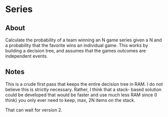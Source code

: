 # Series

## About

Calculate the probability of a team winning an N game series given a N
and a probability that the favorite wins an individual game. This works
by building a decision tree, and assumes that the games outcomes are
independent events.

## Notes

This is a crude first pass that keeps the entire decision tree in RAM. I
do not believe this is strictly necessary. Rather, I think that a stack-
based solution could be developed that would be faster and use much less
RAM since (I think) you only ever need to keep, max, 2N items on the stack.

That can wait for version 2.
